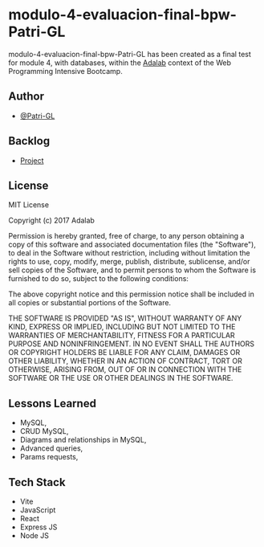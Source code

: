# modulo-4-evaluacion-final-bpw-Patri-GL

modulo-4-evaluacion-final-bpw-Patri-GL has been created as a final test for module 4, with databases, within the [Adalab](https://adalab.es/) context of the Web Programming Intensive Bootcamp. 

## Author

- [@Patri-GL](https://github.com/Patri-GL)

## Backlog

- [Project](https://github.com/orgs/Adalab/projects/537/views/1)

## License
MIT License

Copyright (c) 2017 Adalab

Permission is hereby granted, free of charge, to any person obtaining a copy
of this software and associated documentation files (the "Software"), to deal
in the Software without restriction, including without limitation the rights
to use, copy, modify, merge, publish, distribute, sublicense, and/or sell
copies of the Software, and to permit persons to whom the Software is
furnished to do so, subject to the following conditions:

The above copyright notice and this permission notice shall be included in all
copies or substantial portions of the Software.

THE SOFTWARE IS PROVIDED "AS IS", WITHOUT WARRANTY OF ANY KIND, EXPRESS OR
IMPLIED, INCLUDING BUT NOT LIMITED TO THE WARRANTIES OF MERCHANTABILITY,
FITNESS FOR A PARTICULAR PURPOSE AND NONINFRINGEMENT. IN NO EVENT SHALL THE
AUTHORS OR COPYRIGHT HOLDERS BE LIABLE FOR ANY CLAIM, DAMAGES OR OTHER
LIABILITY, WHETHER IN AN ACTION OF CONTRACT, TORT OR OTHERWISE, ARISING FROM,
OUT OF OR IN CONNECTION WITH THE SOFTWARE OR THE USE OR OTHER DEALINGS IN THE
SOFTWARE.


## Lessons Learned

- MySQL, 
- CRUD MySQL,
- Diagrams and relationships in MySQL, 
- Advanced queries, 
- Params requests,

## Tech Stack

- Vite
- JavaScript
- React
- Express JS
- Node JS
